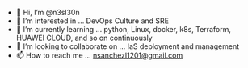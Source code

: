 - 👋 Hi, I’m @n3sl30n
- 👀 I’m interested in ... DevOps Culture and SRE
- 🌱 I’m currently learning ... python, Linux, docker, k8s, Terraform, HUAWEI CLOUD, and so on continuously
- 💞️ I’m looking to collaborate on ... IaS deployment and management 
- 📫 How to reach me ... nsanchezl1201@gmail.com

<!---
n3sl30n/n3sl30n is a ✨ special ✨ repository because its `README.md` (this file) appears on your GitHub profile.
You can click the Preview link to take a look at your changes.
--->
